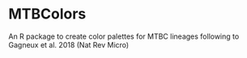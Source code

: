 # MTBColors
An R package to create color palettes for MTBC lineages following to Gagneux et al. 2018 (Nat Rev Micro)
